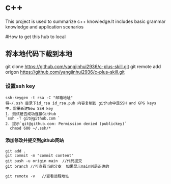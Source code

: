 # c++
This project is used to summarize c++ knowledge.It includes basic grammar knowledge and application scenarios


#How to get this hub to local
## 将本地代码下载到本地
git clone https://github.com/yangjinhui2936/c-plus-skill.git
git remote add origon https://github.com/yangjinhui2936/c-plus-skill.git
 
### 设置ssh key
    ssh-keygen -t rsa -C "邮箱地址"
    将~/.ssh 目录下id_rsa id_rsa.pub 内容复制到 github中是SSH and GPG keys 中，需要新建New SSH key
    1. 测试是否成功连接GitHub
    `ssh -T git@github.com `
    2. 提示`git@github.com: Permission denied (publickey)`
      chmod 600 ~/.ssh/*
#### 添加修改并提交到github网站
```shell
git add .
git commit -m "commit content"
git push -u origin main  //代码提交
git branch //可查看当前分支  如果显示main则是正确的

git remote -v   //查看远程地址
```